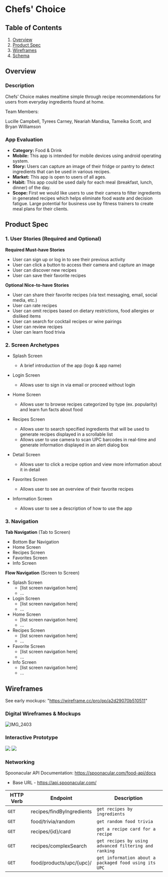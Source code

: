 # Chefs' Choice

## Table of Contents
1. [Overview](#Overview)
1. [Product Spec](#Product-Spec)
1. [Wireframes](#Wireframes)
2. [Schema](#Schema)

## Overview
### Description

Chefs’ Choice makes mealtime simple through recipe recommendations for users from everyday ingredients found at home.

Team Members:

Lucille Campbell,
Tyrees Carney,
Neariah Mandisa,
Tameika Scott, and
Bryan Williamson

### App Evaluation

- **Category:** Food & Drink
- **Mobile:** This app is intended for mobile devices using android operating system. 
- **Story:** Users can capture an image of their fridge or pantry to detect ingredients that can be used in various recipes. 
- **Market:** This app is open to users of all ages.
- **Habit:** This app could be used daily for each meal (breakfast, lunch, dinner) of the day. 
- **Scope:** First we would like users to use their camera to filter ingredients in generated recipes which helps eliminate food waste and decision fatigue. Large potential for business use by fitness trainers to create meal plans for their clients. 

## Product Spec

### 1. User Stories (Required and Optional)

**Required Must-have Stories**

* User can sign up or log in to see their previous activity
* User can click a button to access their camera and capture an image 
* User can discover new recipes 
* User can save their favorite recipes


**Optional Nice-to-have Stories**

* User can share their favorite recipes (via text messaging, email, social media, etc.)
* User can rate recipes
* User can omit recipes based on dietary restrictions, food allergies or disliked items
* User can search for cocktail recipes or wine pairings
* User can review recipes
* User can learn food trivia


### 2. Screen Archetypes

* Splash Screen 
   * A brief introduction of the app (logo & app name)

* Login Screen 
   * Allows user to sign in via email or proceed without login 

* Home Screen 
   * Allows user to browse recipes categorized by type (ex. popularity) and learn fun facts about food

* Recipes Screen 
   * Allows user to search specified ingredients that will be used to generate recipes displayed in a scrollable list
   * Allows user to use camera to scan UPC barcodes in real-time and generate information displayed in an alert dialog box
   
*  Detail Screen 
   * Allows user to click a recipe option and view more information about it in detail
 
*  Favorites Screen 
   * Allows user to see an overview of their favorite recipes

*  Information Screen 
   * Allows user to see a description of how to use the app
   

### 3. Navigation

**Tab Navigation** (Tab to Screen)

*  Bottom Bar Navigation
  *  Home Screen 
  *  Recipes Screen 
  *  Favorites Screen 
  *  Info Screen

**Flow Navigation** (Screen to Screen)

* Splash Screen
   * [list screen navigation here]
   * ...
* Login Screen 
   * [list screen navigation here]
   * ...
* Home Screen
   * [list screen navigation here]
   * ...
* Recipes Screen 
   * [list screen navigation here]
   * ...
* Favorite Screen 
   * [list screen navigation here]
   * ...
* Info Screen 
   * [list screen navigation here]
   * ...

## Wireframes
See early mockups: "https://wireframe.cc/pro/pp/a2d29070b510511" 

### Digital Wireframes & Mockups
![IMG_2403](https://user-images.githubusercontent.com/83090104/150610780-6ac70369-9e2a-4832-aefc-89422a03daf9.PNG)

### Interactive Prototype
![](https://media.giphy.com/media/KfskAx2EDyu4av1dbK/giphy.gif)
![](https://media.giphy.com/media/xeKrXygDIomMVnRmqk/giphy.gif)


### Networking

Spoonacular API Documentation: https://spoonacular.com/food-api/docs

 * Base URL - https://api.spoonacular.com/
 
| HTTP Verb     | Endpoint      | Description |  
| ------------- | ------------- | --------    |
| `GET`        | recipes/findByIngredients         | `get recipes by ingredients`   |
| `GET`        | food/trivia/random         | `get random food trivia`   |
| `GET`        | recipes/{id}/card        | `get a recipe card for a recipe`   |
| `GET`        | recipes/complexSearch      | `get recipes by using advanced filtering and ranking`   |
| `GET`        | food/products/upc/{upc}/      | `get information about a packaged food using its UPC`   |

